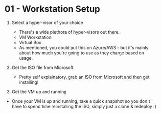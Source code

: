 # 01 - Workstation Setup 

1. Select a hyper-visor of your choice
    - There's a wide plethora of hyper-visors out there.
    - VM Workstation
    - Virtual Box
    - As mentioned, you could put this on Azure/AWS - but it's mainly about how much you're going to use as they charge based on usage.

2. Get the ISO file from Microsoft
    - Pretty self explainatory, grab an ISO from Microsoft and then get installing!

3. Get the VM up and running
 - Once your VM is up and running, take a quick snapshot so you don't have to spend time reinstalling the ISO, simply just a clone & redeploy :)